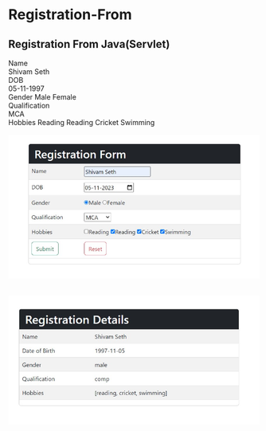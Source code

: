 # Registration-From
## Registration From Java(Servlet)

Name	<br>
Shivam Seth <br>
DOB	<br>
05-11-1997<br>
Gender	Male Female<br>
Qualification	<br>
MCA<br>
Hobbies	Reading Reading Cricket Swimming<br>
<br>
<img src="secure2.jpg">
<br>


<br>
<img src="secure1.jpg">
<br>




